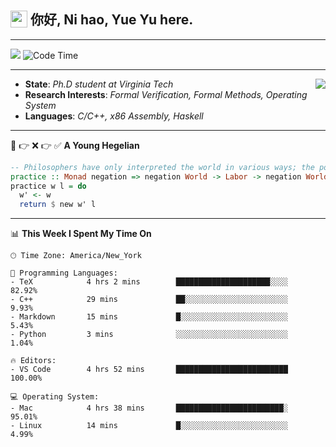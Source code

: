 <h2> <img style="vertical-align: text-bottom;" src=https://slackmojis.com/emojis/13253-yay-frog/download/ width=27> 你好, Ni hao, Yue Yu here. </h2>

---

![](https://shields.io/badge/dynamic/json?color=blue&amp;label=Visitors&amp;query=value&amp;url=https://api.countapi.xyz/hit/fishjump.fishjump) ![Code Time](https://img.shields.io/badge/Code%20Time-208%20hrs%2025%20mins-blue)

---

<img align='right' src=https://slackmojis.com/emojis/5264-coding/download> </td>

- **State**: *Ph.D student at Virginia Tech*
- **Research Interests**: *Formal Verification, Formal Methods, Operating System*
- **Languages**: *C/C++, x86 Assembly, Haskell*

---

🚫 👉 ❌ 👉 ✅ **A Young Hegelian**

``` haskell
-- Philosophers have only interpreted the world in various ways; the point is to change it.
practice :: Monad negation => negation World -> Labor -> negation World
practice w l = do
  w' <- w
  return $ new w' l
```

---


📊 **This Week I Spent My Time On** 

```text
🕑︎ Time Zone: America/New_York

💬 Programming Languages:
- TeX            4 hrs 2 mins        █████████████████████░░░░     82.92%
- C++            29 mins             ██░░░░░░░░░░░░░░░░░░░░░░░     9.93%
- Markdown       15 mins             █░░░░░░░░░░░░░░░░░░░░░░░░     5.43%
- Python         3 mins              ░░░░░░░░░░░░░░░░░░░░░░░░░     1.04%

🔥 Editors:
- VS Code        4 hrs 52 mins       █████████████████████████     100.00%

💻 Operating System:
- Mac            4 hrs 38 mins       ████████████████████████░     95.01%
- Linux          14 mins             █░░░░░░░░░░░░░░░░░░░░░░░░     4.99%
```

